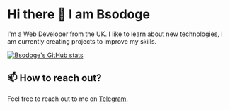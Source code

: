 # Hi there 👋 I am Bsodoge
I'm a Web Developer from the UK. I like to learn about new technologies, I am currently creating projects to improve my skills.

[![Bsodoge's GitHub stats](https://github-readme-stats.vercel.app/api/top-langs/?username=bsodoge&theme=dracula&layout=compact)](https://github.com/bsodoge)

## 📫 How to reach out?
Feel free to reach out to me on [Telegram](https://t.me/bsodoge).

